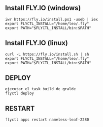 ## Install FLY.IO (windows)
```
iwr https://fly.io/install.ps1 -useb | iex
export FLYCTL_INSTALL="/home/leo/.fly"
export PATH="$FLYCTL_INSTALL/bin:$PATH"
```

## Install FLY.IO (linux)
```
curl -L https://fly.io/install.sh | sh
export FLYCTL_INSTALL="/home/leo/.fly"
export PATH="$FLYCTL_INSTALL/bin:$PATH"
```

## DEPLOY
```
ejecutar el task build de gralde
flyctl deploy
```

## RESTART
```
flyctl apps restart nameless-leaf-2280
```